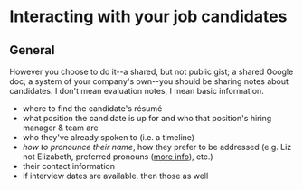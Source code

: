 # Interacting with your job candidates

## General

However you choose to do it--a shared, but not public gist; a shared Google doc; a system of your company's own--you should be sharing notes about candidates. I don't mean evaluation notes, I mean basic information.   
* where to find the candidate's résumé
* what position the candidate is up for and who that position's hiring manager & team are
* who they've already spoken to (i.e. a timeline)
* _how to pronounce their name_, how they prefer to be addressed (e.g. Liz not Elizabeth, preferred pronouns ([more info](https://en.wikipedia.org/wiki/Gender-specific_and_gender-neutral_pronouns)), etc.)
* their contact information
* if interview dates are available, then those as well
